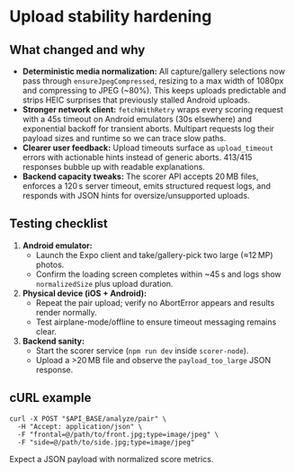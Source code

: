 # Upload stability hardening

## What changed and why
- **Deterministic media normalization:** All capture/gallery selections now pass through `ensureJpegCompressed`, resizing to a max width of 1080px and compressing to JPEG (~80%). This keeps uploads predictable and strips HEIC surprises that previously stalled Android uploads.
- **Stronger network client:** `fetchWithRetry` wraps every scoring request with a 45s timeout on Android emulators (30s elsewhere) and exponential backoff for transient aborts. Multipart requests log their payload sizes and runtime so we can trace slow paths.
- **Clearer user feedback:** Upload timeouts surface as `upload_timeout` errors with actionable hints instead of generic aborts. 413/415 responses bubble up with readable explanations.
- **Backend capacity tweaks:** The scorer API accepts 20 MB files, enforces a 120 s server timeout, emits structured request logs, and responds with JSON hints for oversize/unsupported uploads.

## Testing checklist
1. **Android emulator:**
   - Launch the Expo client and take/gallery-pick two large (≈12 MP) photos.
   - Confirm the loading screen completes within ~45 s and logs show `normalizedSize` plus upload duration.
2. **Physical device (iOS + Android):**
   - Repeat the pair upload; verify no AbortError appears and results render normally.
   - Test airplane-mode/offline to ensure timeout messaging remains clear.
3. **Backend sanity:**
   - Start the scorer service (`npm run dev` inside `scorer-node`).
   - Upload a >20 MB file and observe the `payload_too_large` JSON response.

## cURL example
```
curl -X POST "$API_BASE/analyze/pair" \
  -H "Accept: application/json" \
  -F "frontal=@/path/to/front.jpg;type=image/jpeg" \
  -F "side=@/path/to/side.jpg;type=image/jpeg"
```
Expect a JSON payload with normalized score metrics.